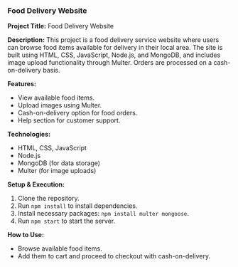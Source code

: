 
###  **Food Delivery Website**

**Project Title:** Food Delivery Website

**Description:**
This project is a food delivery service website where users can browse food items available for delivery in their local area. The site is built using HTML, CSS, JavaScript, Node.js, and MongoDB, and includes image upload functionality through Multer. Orders are processed on a cash-on-delivery basis.

**Features:**
- View available food items.
- Upload images using Multer.
- Cash-on-delivery option for food orders.
- Help section for customer support.

**Technologies:**
- HTML, CSS, JavaScript
- Node.js
- MongoDB (for data storage)
- Multer (for image uploads)

**Setup & Execution:**
1. Clone the repository.
2. Run `npm install` to install dependencies.
3. Install necessary packages: `npm install multer mongoose`.
4. Run `npm start` to start the server.

**How to Use:**
- Browse available food items.
- Add them to cart and proceed to checkout with cash-on-delivery.

